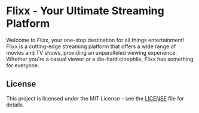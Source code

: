 # Flixx - Your Ultimate Streaming Platform

Welcome to Flixx, your one-stop destination for all things entertainment! Flixx is a cutting-edge streaming platform that offers a wide range of movies and TV shows, providing an unparalleled viewing experience. Whether you're a casual viewer or a die-hard cinephile, Flixx has something for everyone.

## License

This project is licensed under the MIT License - see the [LICENSE](LICENSE) file for details.